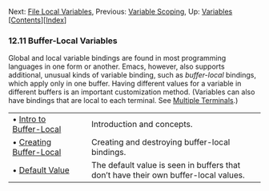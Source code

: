 

Next: [File Local Variables](File-Local-Variables.html), Previous: [Variable Scoping](Variable-Scoping.html), Up: [Variables](Variables.html)   \[[Contents](index.html#SEC_Contents "Table of contents")]\[[Index](Index.html "Index")]

### 12.11 Buffer-Local Variables

Global and local variable bindings are found in most programming languages in one form or another. Emacs, however, also supports additional, unusual kinds of variable binding, such as *buffer-local* bindings, which apply only in one buffer. Having different values for a variable in different buffers is an important customization method. (Variables can also have bindings that are local to each terminal. See [Multiple Terminals](Multiple-Terminals.html).)

|                                                           |    |                                                                                     |
| :-------------------------------------------------------- | -- | :---------------------------------------------------------------------------------- |
| • [Intro to Buffer-Local](Intro-to-Buffer_002dLocal.html) |    | Introduction and concepts.                                                          |
| • [Creating Buffer-Local](Creating-Buffer_002dLocal.html) |    | Creating and destroying buffer-local bindings.                                      |
| • [Default Value](Default-Value.html)                     |    | The default value is seen in buffers that don’t have their own buffer-local values. |
